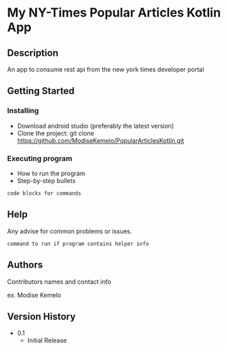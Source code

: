 # My NY-Times Popular Articles Kotlin App


## Description

An app to consume rest api from the new york times developer portal

## Getting Started



### Installing

* Download android studio (preferably the latest version)
* Clone the project: git clone https://github.com/ModiseKemelo/PopularArticlesKotlin.git

### Executing program

* How to run the program
* Step-by-step bullets
```
code blocks for commands
```

## Help

Any advise for common problems or issues.
```
command to run if program contains helper info
```

## Authors

Contributors names and contact info

ex. Modise Kemelo  

## Version History

* 0.1
    * Initial Release


